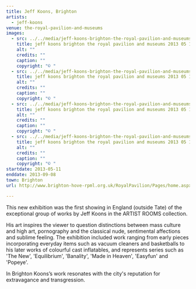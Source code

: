 ```yaml
---
title: Jeff Koons, Brighton
artists:
  - jeff-koons
venue: the-royal-pavilion-and-museums
images:
  - src: ../../media/jeff-koons-brighton-the-royal-pavilion-and-museums-2013-05-11-0.webp
    title: jeff koons brighton the royal pavilion and museums 2013 05 11 0
    alt: ""
    credits: ""
    caption: ""
    copyright: "© "
  - src: ../../media/jeff-koons-brighton-the-royal-pavilion-and-museums-2013-05-11-1.webp
    title: jeff koons brighton the royal pavilion and museums 2013 05 11 1
    alt: ""
    credits: ""
    caption: ""
    copyright: "© "
  - src: ../../media/jeff-koons-brighton-the-royal-pavilion-and-museums-2013-05-11-2.webp
    title: jeff koons brighton the royal pavilion and museums 2013 05 11 2
    alt: ""
    credits: ""
    caption: ""
    copyright: "© "
  - src: ../../media/jeff-koons-brighton-the-royal-pavilion-and-museums-2013-05-11-3.webp
    title: jeff koons brighton the royal pavilion and museums 2013 05 11 3
    alt: ""
    credits: ""
    caption: ""
    copyright: "© "
startdate: 2013-05-11
enddate: 2013-09-08
town: Brighton
url: http://www.brighton-hove-rpml.org.uk/RoyalPavilion/Pages/home.aspx

---
```


This new exhibition was the first showing in England (outside Tate) of the exceptional group of works by Jeff Koons in the ARTIST ROOMS collection.

His art inspires the viewer to question distinctions between mass culture and high art, pornography and the classical nude, sentimental affections and sublime feeling. The exhibition included work ranging from early pieces incorporating everyday items such as vacuum cleaners and basketballs to his later works of colourful cast inflatables, and represents series such as 'The New', 'Equilibrium', 'Banality', 'Made in Heaven', 'Easyfun' and 'Popeye'.

In Brighton Koons’s work resonates with the city's reputation for extravagance and transgression.